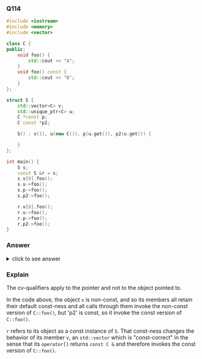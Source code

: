 ### Q114

```cpp
#include <iostream>
#include <memory>
#include <vector>

class C {
public:
    void foo() {
        std::cout << "A";
    }
    void foo() const {
        std::cout << "B";
    }
};

struct S {
    std::vector<C> v;
    std::unique_ptr<C> u;
    C *const p;
    C const *p2;

    S() : v(1), u(new C()), p(u.get()), p2(u.get()) {

    }
};

int main() {
    S s;
    const S &r = s;
    s.v[0].foo();
    s.u->foo();
    s.p->foo();
    s.p2->foo();

    r.v[0].foo();
    r.u->foo();
    r.p->foo();
    r.p2->foo();
}
```

### Answer

<details>
    <summary>click to see answer</summary>
    AAABBAAB
</details>

### Explain

The cv-qualifiers apply to the pointer and not to the object pointed to.

In the code above, the object `s` is non-const, and so its members all retain their default const-ness and all calls through them invoke the non-const version of `C::foo()`, but 'p2' is const, so it invoke the const version of `C::foo()`.

`r` refers to its object as a const instance of `S`. That const-ness changes the behavior of its member `v`, an `std::vector` which is "const-correct" in the sense that its `operator[]` returns `const C &` and therefore invokes the const version of `C::foo()`.